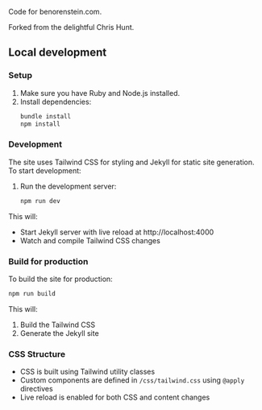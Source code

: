 Code for benorenstein.com.

Forked from the delightful Chris Hunt.

## Local development

### Setup

1. Make sure you have Ruby and Node.js installed.
2. Install dependencies:
   ```bash
   bundle install
   npm install
   ```

### Development

The site uses Tailwind CSS for styling and Jekyll for static site generation. To start development:

1. Run the development server:
   ```bash
   npm run dev
   ```

This will:
- Start Jekyll server with live reload at http://localhost:4000
- Watch and compile Tailwind CSS changes

### Build for production

To build the site for production:

```bash
npm run build
```

This will:
1. Build the Tailwind CSS
2. Generate the Jekyll site

### CSS Structure

- CSS is built using Tailwind utility classes
- Custom components are defined in `/css/tailwind.css` using `@apply` directives
- Live reload is enabled for both CSS and content changes

